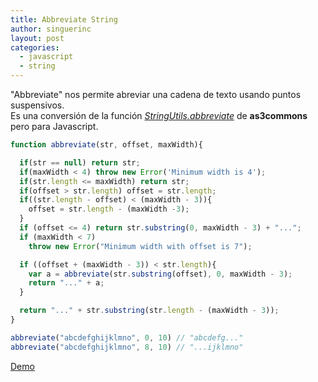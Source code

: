 ```yaml
---
title: Abbreviate String
author: singuerinc
layout: post
categories:
  - javascript
  - string
---
```

"Abbreviate" nos permite abreviar una cadena de texto usando puntos suspensivos.<br/>
Es una conversi&oacute;n de la funci&oacute;n [_StringUtils.abbreviate_](https://github.com/AS3Commons/as3commons-lang/blob/master/src/main/actionscript/org/as3commons/lang/StringUtils.as#L1145) de **as3commons** pero para Javascript.

```javascript
function abbreviate(str, offset, maxWidth){

  if(str == null) return str;
  if(maxWidth < 4) throw new Error('Minimum width is 4');
  if(str.length <= maxWidth) return str;
  if(offset > str.length) offset = str.length;
  if((str.length - offset) < (maxWidth - 3)){
    offset = str.length - (maxWidth -3);
  }
  if (offset <= 4) return str.substring(0, maxWidth - 3) + "...";
  if (maxWidth < 7)
    throw new Error("Minimum width with offset is 7");

  if ((offset + (maxWidth - 3)) < str.length){
    var a = abbreviate(str.substring(offset), 0, maxWidth - 3);
    return "..." + a;
  }

  return "..." + str.substring(str.length - (maxWidth - 3));
}

abbreviate("abcdefghijklmno", 0, 10) // "abcdefg..."
abbreviate("abcdefghijklmno", 8, 10) // "...ijklmno"
```

<a href="/static/code/day-017/index.html" target="_blank">Demo</a>
